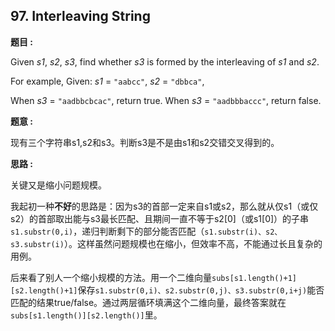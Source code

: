 ## 97. Interleaving String

**题目 :**

Given *s1*, *s2*, *s3*, find whether *s3* is formed by the interleaving of *s1* and *s2*.

For example,
Given:
*s1* = `"aabcc"`,
*s2* = `"dbbca"`,

When *s3* = `"aadbbcbcac"`, return true.
When *s3* = `"aadbbbaccc"`, return false.

**题意 :**

现有三个字符串s1,s2和s3。判断s3是不是由s1和s2交错交叉得到的。

**思路 :**

关键又是缩小问题规模。

我起初一种**不好**的思路是：因为s3的首部一定来自s1或s2，那么就从仅s1（或仅s2）的首部取出能与s3最长匹配、且期间一直不等于s2[0]（或s1[0]）的子串`s1.substr(0,i)`，递归判断剩下的部分能否匹配（`s1.substr(i)、s2、s3.substr(i)`）。这样虽然问题规模也在缩小，但效率不高，不能通过长且复杂的用例。

后来看了别人一个缩小规模的方法。用一个二维向量`subs[s1.length()+1][s2.length()+1]`保存`s1.substr(0,i)、s2.substr(0,j)、s3.substr(0,i+j)`能否匹配的结果true/false。通过两层循环填满这个二维向量，最终答案就在`subs[s1.length()][s2.length()]`里。